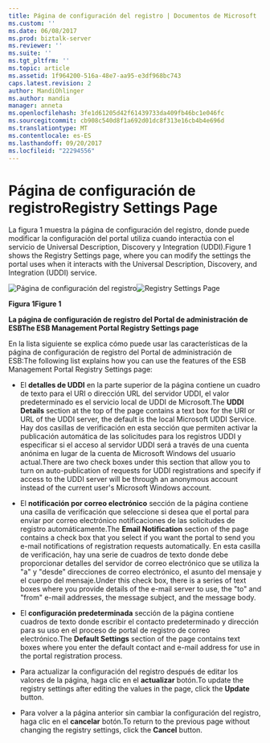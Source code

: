 ```yaml
---
title: Página de configuración del registro | Documentos de Microsoft
ms.custom: ''
ms.date: 06/08/2017
ms.prod: biztalk-server
ms.reviewer: ''
ms.suite: ''
ms.tgt_pltfrm: ''
ms.topic: article
ms.assetid: 1f964200-516a-48e7-aa95-e3df968bc743
caps.latest.revision: 2
author: MandiOhlinger
ms.author: mandia
manager: anneta
ms.openlocfilehash: 3fe1d61205d42f61439733da409fb46bc1e046fc
ms.sourcegitcommit: cb908c540d8f1a692d01dc8f313e16cb4b4e696d
ms.translationtype: MT
ms.contentlocale: es-ES
ms.lasthandoff: 09/20/2017
ms.locfileid: "22294556"
---
```

# <a name="registry-settings-page"></a><span data-ttu-id="d5b5c-102">Página de configuración de registro</span><span class="sxs-lookup"><span data-stu-id="d5b5c-102">Registry Settings Page</span></span>
<span data-ttu-id="d5b5c-103">La figura 1 muestra la página de configuración del registro, donde puede modificar la configuración del portal utiliza cuando interactúa con el servicio de Universal Description, Discovery y Integration (UDDI).</span><span class="sxs-lookup"><span data-stu-id="d5b5c-103">Figure 1 shows the Registry Settings page, where you can modify the settings the portal uses when it interacts with the Universal Description, Discovery, and Integration (UDDI) service.</span></span>  
  
 <span data-ttu-id="d5b5c-104">![Página de configuración del registro](../esb-toolkit/media/ch8-registrysettingspage.gif "Ch8-RegistrySettingsPage")</span><span class="sxs-lookup"><span data-stu-id="d5b5c-104">![Registry Settings Page](../esb-toolkit/media/ch8-registrysettingspage.gif "Ch8-RegistrySettingsPage")</span></span>  
  
 <span data-ttu-id="d5b5c-105">**Figura 1**</span><span class="sxs-lookup"><span data-stu-id="d5b5c-105">**Figure 1**</span></span>  
  
 <span data-ttu-id="d5b5c-106">**La página de configuración de registro del Portal de administración de ESB**</span><span class="sxs-lookup"><span data-stu-id="d5b5c-106">**The ESB Management Portal Registry Settings page**</span></span>  
  
 <span data-ttu-id="d5b5c-107">En la lista siguiente se explica cómo puede usar las características de la página de configuración de registro del Portal de administración de ESB:</span><span class="sxs-lookup"><span data-stu-id="d5b5c-107">The following list explains how you can use the features of the ESB Management Portal Registry Settings page:</span></span>  
  
-   <span data-ttu-id="d5b5c-108">El **detalles de UDDI** en la parte superior de la página contiene un cuadro de texto para el URI o dirección URL del servidor UDDI, el valor predeterminado es el servicio local de UDDI de Microsoft.</span><span class="sxs-lookup"><span data-stu-id="d5b5c-108">The **UDDI Details** section at the top of the page contains a text box for the URI or URL of the UDDI server, the default is the local Microsoft UDDI Service.</span></span> <span data-ttu-id="d5b5c-109">Hay dos casillas de verificación en esta sección que permiten activar la publicación automática de las solicitudes para los registros UDDI y especificar si el acceso al servidor UDDI será a través de una cuenta anónima en lugar de la cuenta de Microsoft Windows del usuario actual.</span><span class="sxs-lookup"><span data-stu-id="d5b5c-109">There are two check boxes under this section that allow you to turn on auto-publication of requests for UDDI registrations and specify if access to the UDDI server will be through an anonymous account instead of the current user's Microsoft Windows account.</span></span>  
  
-   <span data-ttu-id="d5b5c-110">El **notificación por correo electrónico** sección de la página contiene una casilla de verificación que seleccione si desea que el portal para enviar por correo electrónico notificaciones de las solicitudes de registro automáticamente.</span><span class="sxs-lookup"><span data-stu-id="d5b5c-110">The **Email Notification** section of the page contains a check box that you select if you want the portal to send you e-mail notifications of registration requests automatically.</span></span> <span data-ttu-id="d5b5c-111">En esta casilla de verificación, hay una serie de cuadros de texto donde debe proporcionar detalles del servidor de correo electrónico que se utiliza la "a" y "desde" direcciones de correo electrónico, el asunto del mensaje y el cuerpo del mensaje.</span><span class="sxs-lookup"><span data-stu-id="d5b5c-111">Under this check box, there is a series of text boxes where you provide details of the e-mail server to use, the "to" and "from" e-mail addresses, the message subject, and the message body.</span></span>  
  
-   <span data-ttu-id="d5b5c-112">El **configuración predeterminada** sección de la página contiene cuadros de texto donde escribir el contacto predeterminado y dirección para su uso en el proceso de portal de registro de correo electrónico.</span><span class="sxs-lookup"><span data-stu-id="d5b5c-112">The **Default Settings** section of the page contains text boxes where you enter the default contact and e-mail address for use in the portal registration process.</span></span>  
  
-   <span data-ttu-id="d5b5c-113">Para actualizar la configuración del registro después de editar los valores de la página, haga clic en el **actualizar** botón.</span><span class="sxs-lookup"><span data-stu-id="d5b5c-113">To update the registry settings after editing the values in the page, click the **Update** button.</span></span>  
  
-   <span data-ttu-id="d5b5c-114">Para volver a la página anterior sin cambiar la configuración del registro, haga clic en el **cancelar** botón.</span><span class="sxs-lookup"><span data-stu-id="d5b5c-114">To return to the previous page without changing the registry settings, click the **Cancel** button.</span></span>